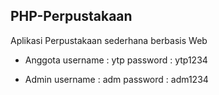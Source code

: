 ## PHP-Perpustakaan
Aplikasi Perpustakaan sederhana berbasis Web

- Anggota
    username	: ytp
    password    : ytp1234

- Admin
    username	: adm
    password    : adm1234